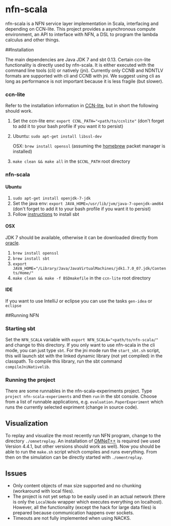 
nfn-scala
=========

nfn-scala is a NFN service layer implementation in Scala, interfacing and depending on CCN-lite. 
This project provides a asynchronous compute environment, an API to interface with NFN, a DSL to program the lambda calculus and other things. 

##Installation

The main dependencies are Java JDK 7 and sbt 0.13. 
Certain ccn-lite functionality is directly used by nfn-scala. It is either executed with the command line tools (cli) or natively (jni).
Currently only CCNB and NDNTLV formats are supported with cli and CCNB with jni. 
We suggest using cli as long as performance is not important because it is less fragile (but slower).

### ccn-lite

Refer to the installation information in [CCN-lite](https://github.com/cn-uofbasel/ccn-lite), but in short the following should work.

1. Set the ccn-lite env: `export CCNL_PATH="<path/to/ccnlite"` (don't forget to add it to your  bash profile if you want it to persist)
2. Ubuntu: `sudo apt-get install libssl-dev`

   OSX: `brew install openssl` (assuming the [homebrew](http://brew.sh) packet manager is installed)

3. `make clean && make all` in the `$CCNL_PATH` root directory


### nfn-scala

#### Ubuntu

1. `sudo apt-get install openjdk-7-jdk`
2. Set the java env: `export JAVA_HOME=/usr/lib/jvm/java-7-openjdk-amd64` (don't forget to add it to your bash profile if you want it to persist)
3. Follow [instructions](http://www.scala-sbt.org/0.13.2/docs/Getting-Started/Setup.html) to install sbt

#### OSX
JDK 7 should be available, otherwise it can be downloaded directly from [oracle](http://www.oracle.com/technetwork/java/javase/downloads/jdk7-downloads-1880260.html). 

1. `brew install openssl`
2. `brew install sbt`
3. `export JAVA_HOME="/Library/Java/JavaVirtualMachines/jdk1.7.0_07.jdk/Contents/Home/"`
4. `make clean && make -f BSDmakefile` in the `ccn-lite` root directory

#### IDE
If you want to use IntelliJ or eclipse you can use the tasks `gen-idea` or `eclipse`

##Running NFN
### Starting sbt
Set the `NFN_SCALA` variable with `export NFN_SCALA="<path/to/nfn-scala/"` and change to this directory.
If you only want to use nfn-scala in the cli mode, you can just type `sbt`.
For the jni mode run the `start_sbt.sh` script, this will launch sbt with the linked dynamic library (not yet compiled) in the classpath. 
To compile this library, run the sbt command `compileJniNativelib`.

### Running the project
There are some runnables in the nfn-scala-experiments project. Type `project nfn-scala-experiments` and then `run` in the sbt console. 
Choose from a list of runnable applications, e.g. `evaluation.PaperExperiment` which runs the currently selected expriment (change in source code).

## Visualization
To replay and visualize the most recently run NFN program, change to the directory `./omnetreplay`. 
An installation of [OMNeT++](http://www.omnetpp.org) is required (we used Version 4.4.1, but other versions should work as well). 
Now you should be able to run the `make.sh` script which compiles and runs everything. 
From then on the simulation can be directly started with `./omentreplay`.

## Issues
- Only content objects of max size supported and no chunking (workaround with local files).
- The project is not yet setup to be easily used in an actual network (there is only the `LocalNode` wrapper which executes everything on localhost). However, all the functionality (except the hack for large data files) is prepared because communication happens over sockets.
- Timeouts are not fully implemented when using NACKS.
